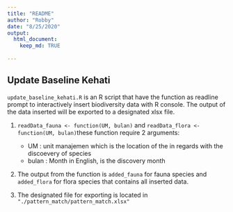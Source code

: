```yaml
---
title: "README"
author: "Robby"
date: "8/25/2020"
output: 
  html_document:
    keep_md: TRUE
    
---
```




## Update Baseline Kehati

`update_baseline_kehati.R` is an R script that have the function as readline prompt to interactively insert biodiversity data with R console. The output of the data inserted will be exported to a designated xlsx file.


1. `readData_fauna <- function(UM, bulan)` and `readData_flora <- function(UM, bulan)`these function require 2 arguments:  

    - UM : unit manajemen which is the location of the in regards with the discoevery of species
    - bulan : Month in English, is the discovery month

2. The output from the function is `added_fauna` for fauna species and `added_flora` for flora species that contains all inserted data.
  
3. The designated file for exporting is located in `"./pattern_match/pattern_match.xlsx"`



